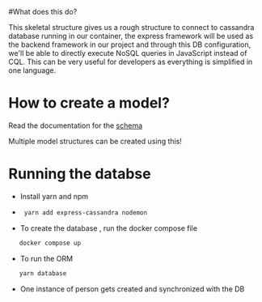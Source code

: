 #What does this do?

This skeletal structure gives us a rough structure to connect to cassandra database running in our container, the express framework will be used as the backend framework in our project and through this DB configuration, we'll be able to directly execute NoSQL queries in JavaScript instead of CQL. This can be very useful for developers as everything is simplified in one language.

# How to create a model?

Read the documentation for the [schema](https://express-cassandra.readthedocs.io/en/stable/installation/)

Multiple model structures can be created using this!

# Running the databse
 - Install yarn and npm
 - ```sh
    yarn add express-cassandra nodemon
    ```
 - To create the database , run the docker compose file
 ```sh
    docker compose up
```
 - To run the ORM 
 ```sh
    yarn database
```
 - One instance of person gets created and synchronized with the DB 
